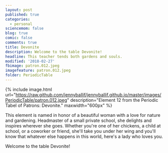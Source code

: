 ```yaml
---
layout: post
published: true
categories:
  - personal
sciencemom: false
blog: true
comic: false
comments: true
title: Devonite
description: Welcome to the table Devonite!
headline: This teacher tends both gardens and souls.
modified: '2018-02-27'
fbimage: patron.012.jpeg
imagefeature: patron.012.jpeg
folder: PeriodicTable
---
```

{% include image.html url="https://raw.github.com/jennyballif/jennyballif.github.io/master/images/PeriodicTable/patron.012.jpeg" description="Element 12 from the Periodic Tabel of Patrons: Devonite." maxwidth="600px" %}

This element is named in honor of a beautiful woman with a love for nature and gardening. Headmaster of a small private school, she delights and inspires wherever she goes. Whether you're one of her chickens, a child at school, or a coworker or friend, she'll take you under her wing and you'll know that whatever else happens in this world, here's a lady who loves you.

Welcome to the table Devonite!
